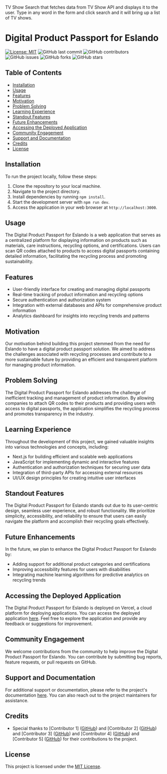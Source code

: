 TV Show Search that fetches data from TV Show API and displays it to the user.
Type in any word in the form and click search and it will bring up a list of TV shows. 

# Digital Product Passport for Eslando

[![License: MIT](https://img.shields.io/badge/License-MIT-yellow.svg)](https://opensource.org/licenses/MIT)
![GitHub last commit](https://img.shields.io/github/last-commit/eslando/Eslando-Prototype)
![GitHub contributors](https://img.shields.io/github/contributors/your-github-repo/your-project)
![GitHub issues](https://img.shields.io/github/issues/your-github-repo/your-project)
![GitHub forks](https://img.shields.io/github/forks/your-github-repo/your-project)
![GitHub stars](https://img.shields.io/github/stars/your-github-repo/your-project)

## Table of Contents

- [Installation](#installation)
- [Usage](#usage)
- [Features](#features)
- [Motivation](#motivation)
- [Problem Solving](#problem-solving)
- [Learning Experience](#learning-experience)
- [Standout Features](#standout-features)
- [Future Enhancements](#future-enhancements)
- [Accessing the Deployed Application](#accessing-the-deployed-application)
- [Community Engagement](#community-engagement)
- [Support and Documentation](#support-and-documentation)
- [Credits](#credits)
- [License](#license)

## Installation

To run the project locally, follow these steps:

1. Clone the repository to your local machine.
2. Navigate to the project directory.
3. Install dependencies by running `npm install`.
4. Start the development server with `npm run dev`.
5. Access the application in your web browser at `http://localhost:3000`.

## Usage

The Digital Product Passport for Eslando is a web application that serves as a centralized platform for displaying information on products such as materials, care instructions, recycling options, and certifications. Users can scan QR codes attached to products to access digital passports containing detailed information, facilitating the recycling process and promoting sustainability.

## Features

- User-friendly interface for creating and managing digital passports
- Real-time tracking of product information and recycling options
- Secure authentication and authorization system
- Integration with external databases and APIs for comprehensive product information
- Analytics dashboard for insights into recycling trends and patterns

## Motivation

Our motivation behind building this project stemmed from the need for Eslando to have a digital product passport solution. We aimed to address the challenges associated with recycling processes and contribute to a more sustainable future by providing an efficient and transparent platform for managing product information.

## Problem Solving

The Digital Product Passport for Eslando addresses the challenge of inefficient tracking and management of product information. By allowing companies to attach QR codes to their products and providing users with access to digital passports, the application simplifies the recycling process and promotes transparency in the industry.

## Learning Experience

Throughout the development of this project, we gained valuable insights into various technologies and concepts, including:

- Next.js for building efficient and scalable web applications
- JavaScript for implementing dynamic and interactive features
- Authentication and authorization techniques for securing user data
- Integration of third-party APIs for accessing external resources
- UI/UX design principles for creating intuitive user interfaces

## Standout Features

The Digital Product Passport for Eslando stands out due to its user-centric design, seamless user experience, and robust functionality. We prioritize simplicity, accessibility, and reliability to ensure that users can easily navigate the platform and accomplish their recycling goals effectively.

## Future Enhancements

In the future, we plan to enhance the Digital Product Passport for Eslando by:

- Adding support for additional product categories and certifications
- Improving accessibility features for users with disabilities
- Integrating machine learning algorithms for predictive analytics on recycling trends

## Accessing the Deployed Application

The Digital Product Passport for Eslando is deployed on Vercel, a cloud platform for deploying applications. You can access the deployed application [here](#). Feel free to explore the application and provide any feedback or suggestions for improvement.

## Community Engagement

We welcome contributions from the community to help improve the Digital Product Passport for Eslando. You can contribute by submitting bug reports, feature requests, or pull requests on GitHub.

## Support and Documentation

For additional support or documentation, please refer to the project's documentation [here](#). You can also reach out to the project maintainers for assistance.

## Credits

- Special thanks to [Contributor 1] ([GitHub](https://github.com/contributor1)) and [Contributor 2] ([GitHub](https://github.com/contributor2)) and [Contributor 3] ([GitHub](https://github.com/contributor3)) and [Contributor 4] ([GitHub](https://github.com/contributor4)) and [Contributor 5] ([GitHub](https://github.com/contributor5)) for their contributions to the project.

## License

This project is licensed under the [MIT License](LICENSE).

